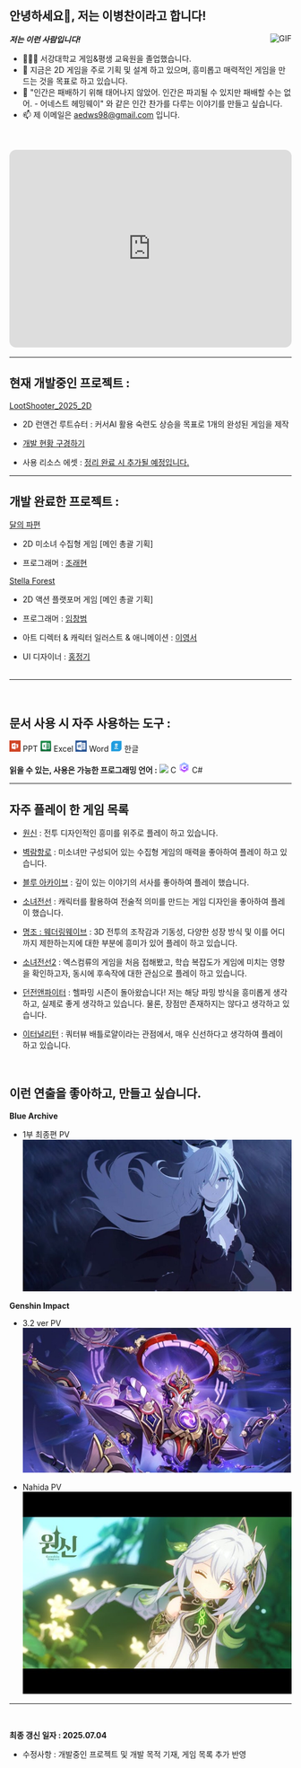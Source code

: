 <h2 title="hehehe"> 안녕하세요👋, 저는 이병찬이라고 합니다!</h2>
 
  <img align="right" alt="GIF" src="https://media.giphy.com/media/LmNwrBhejkK9EFP504/giphy.gif" />


***저는 이런 사람입니다!***

- 👨🏽‍💻 서강대학교 게임&평생 교육원을 졸업했습니다.
- 🌱 지금은 2D 게임을 주로 기획 및 설계 하고 있으며, 흥미롭고 매력적인 게임을 만드는 것을 목표로 하고 있습니다.
- 💬 "인간은 패배하기 위해 태어나지 않았어. 인간은 파괴될 수 있지만 패배할 수는 없어. - 어네스트 헤밍웨이" 와 같은 인간 찬가를 다루는 이야기를 만들고 싶습니다.
- 📫 제 이메일은 [aedws98@gmail.com](mailto:aedws98@gmail.com) 입니다.
<br>
<br>
<iframe style="border-radius:12px" src="https://open.spotify.com/playlist/2qGY8iCvo0hou56Wm5WJo1?si=2rExd18WR_ykdcH8Lo1YnQ" width="100%" height="352" frameBorder="0" allowfullscreen="" allow="autoplay; clipboard-write; encrypted-media; fullscreen; picture-in-picture" loading="lazy"></iframe>

-----

## **현재 개발중인 프로젝트 :**


[LootShooter_2025_2D](https://github.com/aedws/LootShooter_2025_2D)
- 2D 런앤건 루트슈터 : 커서AI 활용 숙련도 상승을 목표로 1개의 완성된 게임을 제작

- [개발 현황 구경하기](https://github.com/aedws/LootShooter_2025_2D/commits/master)
- 사용 리소스 에셋 : [정리 완료 시 추가될 예정입니다.]()

-----
## **개발 완료한 프로젝트 :**

[달의 파편](https://drive.google.com/file/d/1_F57CeFbwKo_CsG3QpBL20tzLBatSu4G/view?usp=sharing)
- 2D 미소녀 수집형 게임 [메인 총괄 기획]

- 프로그래머 : [조래현](https://github.com/project-narh)

[Stella Forest](https://drive.google.com/file/d/17hvFrx4CyN_hIBPPRNo11NH3e97FaOR9/view?usp=drive_link)
- 2D 액션 플랫포머 게임 [메인 총괄 기획]

- 프로그래머 : [임창범](https://github.com/ckdqja581592)  
- 아트 디렉터 & 캐릭터 일러스트 & 애니메이션 : [이영서](https://x.com/Takashi__0710?t=0UlmOuHtDp466KzLUVoijA&s=09)

- UI 디자이너 : [홍정기](https://www.pixiv.net/users/22775264) <br><br>

-----
<br>

## **문서 사용 시 자주 사용하는 도구 :** 

<code><img height="20" src="icon/PowerPoint.png"></code> PPT <code><img height="20" src="icon/excel.png"></code> Excel
<code><img height="20" src="icon/Word.png"></code> Word
<code><img height="20" src="icon/hanword.png"></code> 한글

**읽을 수 있는, 사용은 가능한 프로그래밍 언어 :**   <code><img height="20" src="https://img.icons8.com/nolan/96/c.png"></code> C
 <code><img height="20" src="icon/csharp.png"></code> C# <br>


-----
## **자주 플레이 한 게임 목록** 

  - [원신](https://genshin.hoyoverse.com/ko/home) :
  전투 디자인적인 흥미를 위주로 플레이 하고 있습니다.

  - [벽람항로](https://azurlane.xdg.com/) : 미소녀만 구성되어 있는 수집형 게임의 매력을 좋아하여 플레이 하고 있습니다.

  - [블루 아카이브](https://www.nexongames.co.kr/game/blue_archive.php) : 깊이 있는 이야기의 서사를 좋아하여 플레이 했습니다.

  - [소녀전선](https://www.girlsfrontline.co.kr/) : 캐릭터를 활용하여 전술적 의미를 만드는 게임 디자인을 좋아하여 플레이 했습니다.

  - [명조 : 웨더링웨이브](https://wutheringwaves.kurogames-ads.com/download/?lang=kr&page_id=U0xDwv6dod&&utm_source=pc_googleadwords_int&utm_campaign=search&campaignid=22654876749&adgroupid=183832602154&keyword=%EB%AA%85%EC%A1%B0&device=c&ad_id=757529604959&channel=g&gad_source=1&gad_campaignid=22654876749) : 3D 전투의 조작감과 기동성, 다양한 성장 방식 및 이를 어디까지 제한하는지에 대한 부분에 흥미가 있어 플레이 하고 있습니다.

  - [소녀전선2](https://gf2.haoplay.com/kr/pcweb/?fuid=ggkrsearch&gad_source=1&gad_campaignid=21822428789) : 엑스컴류의 게임을 처음 접해봤고, 학습 복잡도가 게임에 미치는 영향을 확인하고자, 동시에 후속작에 대한 관심으로 플레이 하고 있습니다.

  - [던전앤파이터](https://df.nexon.com/) : 헬파밍 시즌이 돌아왔습니다! 저는 해당 파밍 방식을 흥미롭게 생각하고, 실제로 좋게 생각하고 있습니다. 물론, 장점만 존재하지는 않다고 생각하고 있습니다.

  - [이터널리턴](https://playeternalreturn.com/main?hl=ko-KR) : 쿼터뷰 배틀로얄이라는 관점에서, 매우 신선하다고 생각하여 플레이 하고 있습니다.

<br>

## **이런 연출을 좋아하고, 만들고 싶습니다.**

**Blue Archive**  
- 1부 최종편 PV
[![icon/blue.png](icon/blue.png)](https://www.youtube.com/watch?v=kbnfrvrhv0M&ab_channel=%EB%B8%94%EB%A3%A8%EC%95%84%EC%B9%B4%EC%9D%B4%EB%B8%8C)  

**Genshin Impact**
- 3.2 ver PV  
[![icon/3.2pv.png](icon/3.2pv.png)](https://www.youtube.com/watch?app=desktop&v=4L5xmU_8Y5w&ab_channel=%EC%9B%90%EC%8B%A0)    

- Nahida PV  
[![icon/nahida_pv.jpg](icon/nahida_pv.jpg)](https://www.youtube.com/watch?app=desktop&v=PjjBCKzD9LE&ab_channel=%EC%9B%90%EC%8B%A0)  

-----
<br>

**최종 갱신 일자 : 2025.07.04**
- 수정사항 : 개발중인 프로젝트 및 개발 목적 기재, 게임 목록 추가 반영